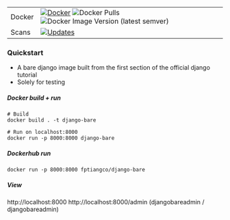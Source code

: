 | | |
|---|---|
| Docker | [![Docker](https://img.shields.io/docker/cloud/build/fptiangco/django-bare?label=Docker&style=flat)](https://hub.docker.com/r/fptiangco/django-bare/builds) ![Docker Pulls](https://img.shields.io/docker/pulls/fptiangco/django-bare) ![Docker Image Version (latest semver)](https://img.shields.io/docker/v/fptiangco/django-bare?sort=semver) |
| Scans | [![Updates](https://pyup.io/repos/github/fptiangco/django-bare/shield.svg)](https://pyup.io/repos/github/fptiangco/django-bare/) |

### Quickstart
* A bare django image built from the first section of the official django tutorial
* Solely for testing

##### Docker build + run
```
# Build
docker build . -t django-bare

# Run on localhost:8000
docker run -p 8000:8000 django-bare
```
##### Dockerhub run
```
docker run -p 8000:8000 fptiangco/django-bare
```
##### View
http://localhost:8000
http://localhost:8000/admin (djangobareadmin / djangobareadmin)

